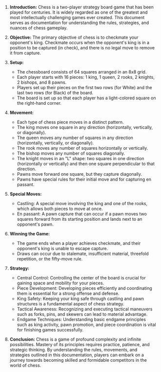 
1. **Introduction:**
   Chess is a two-player strategy board game that has been played for centuries. It is widely regarded as one of the greatest and most intellectually challenging games ever created. This document serves as documentation for understanding the rules, strategies, and nuances of chess gameplay.

2. **Objective:**
   The primary objective of chess is to checkmate your opponent's king. Checkmate occurs when the opponent's king is in a position to be captured (in check), and there is no legal move to remove it from capture.

3. **Setup:**
   - The chessboard consists of 64 squares arranged in an 8x8 grid.
   - Each player starts with 16 pieces: 1 king, 1 queen, 2 rooks, 2 knights, 2 bishops, and 8 pawns.
   - Players set up their pieces on the first two rows (for White) and the last two rows (for Black) of the board.
   - The board is set up so that each player has a light-colored square on the right-hand corner.

4. **Movement:**
   - Each type of chess piece moves in a distinct pattern.
   - The king moves one square in any direction (horizontally, vertically, or diagonally).
   - The queen moves any number of squares in any direction (horizontally, vertically, or diagonally).
   - The rook moves any number of squares horizontally or vertically.
   - The bishop moves any number of squares diagonally.
   - The knight moves in an "L" shape: two squares in one direction (horizontally or vertically) and then one square perpendicular to that direction.
   - Pawns move forward one square, but they capture diagonally.
   - Pawns have special rules for their initial move and for capturing en passant.

5. **Special Moves:**
   - Castling: A special move involving the king and one of the rooks, which allows both pieces to move at once.
   - En passant: A pawn capture that can occur if a pawn moves two squares forward from its starting position and lands next to an opponent's pawn.

6. **Winning the Game:**
   - The game ends when a player achieves checkmate, and their opponent's king is unable to escape capture.
   - Draws can occur due to stalemate, insufficient material, threefold repetition, or the fifty-move rule.

7. **Strategy:**
   - Central Control: Controlling the center of the board is crucial for gaining space and mobility for your pieces.
   - Piece Development: Developing pieces efficiently and coordinating them is essential for a strong offense and defense.
   - King Safety: Keeping your king safe through castling and pawn structures is a fundamental aspect of chess strategy.
   - Tactical Awareness: Recognizing and executing tactical maneuvers such as forks, pins, and skewers can lead to material advantage.
   - Endgame Techniques: Understanding basic endgame principles such as king activity, pawn promotion, and piece coordination is vital for finishing games successfully.

8. **Conclusion:**
   Chess is a game of profound complexity and infinite possibilities. Mastery of its principles requires practice, patience, and strategic thinking. By understanding the rules, movements, and strategies outlined in this documentation, players can embark on a journey towards becoming skilled and formidable competitors in the world of chess.
